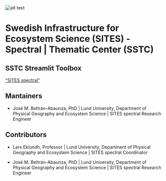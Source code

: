![alt text](https://h24-original.s3.amazonaws.com/231546/28893673-EQhe9.png "SITES Spectral Thematic Center")
# Swedish Infrastructure for Ecosystem Science (SITES) - Spectral | Thematic Center (SSTC)
## SSTC Streamlit Toolbox

["SITES spectral"](https://www.fieldsites.se/en-GB/sites-thematic-programs/sites-spectral-32634403)


## Mantainers

* José M. Beltrán-Abaunza, PhD | Lund University, Department of Physical Geography and Ecosystem Science | SITES spectral Research Engineer


## Contributors

* Lars Eklundh, Professor | Lund University, Department of Physical Geography and Ecosystem Science | SITES spectral Coordinator

* José M. Beltrán-Abaunza, PhD | Lund University, Department of Physical Geography and Ecosystem Science | SITES spectral Research Engineer

